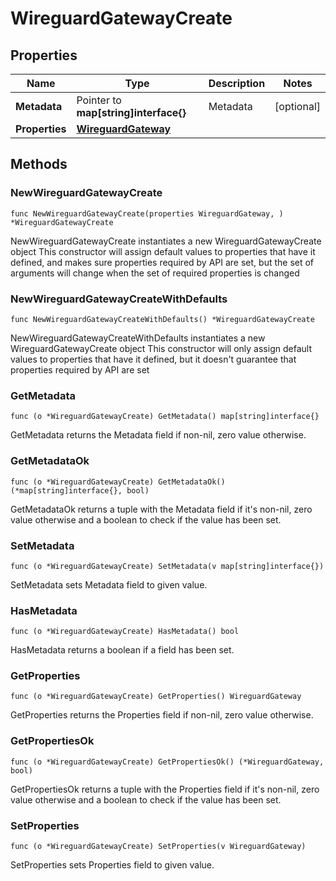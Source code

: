 # WireguardGatewayCreate

## Properties

|Name | Type | Description | Notes|
|------------ | ------------- | ------------- | -------------|
|**Metadata** | Pointer to **map[string]interface{}** | Metadata | [optional] |
|**Properties** | [**WireguardGateway**](WireguardGateway.md) |  | |

## Methods

### NewWireguardGatewayCreate

`func NewWireguardGatewayCreate(properties WireguardGateway, ) *WireguardGatewayCreate`

NewWireguardGatewayCreate instantiates a new WireguardGatewayCreate object
This constructor will assign default values to properties that have it defined,
and makes sure properties required by API are set, but the set of arguments
will change when the set of required properties is changed

### NewWireguardGatewayCreateWithDefaults

`func NewWireguardGatewayCreateWithDefaults() *WireguardGatewayCreate`

NewWireguardGatewayCreateWithDefaults instantiates a new WireguardGatewayCreate object
This constructor will only assign default values to properties that have it defined,
but it doesn't guarantee that properties required by API are set

### GetMetadata

`func (o *WireguardGatewayCreate) GetMetadata() map[string]interface{}`

GetMetadata returns the Metadata field if non-nil, zero value otherwise.

### GetMetadataOk

`func (o *WireguardGatewayCreate) GetMetadataOk() (*map[string]interface{}, bool)`

GetMetadataOk returns a tuple with the Metadata field if it's non-nil, zero value otherwise
and a boolean to check if the value has been set.

### SetMetadata

`func (o *WireguardGatewayCreate) SetMetadata(v map[string]interface{})`

SetMetadata sets Metadata field to given value.

### HasMetadata

`func (o *WireguardGatewayCreate) HasMetadata() bool`

HasMetadata returns a boolean if a field has been set.

### GetProperties

`func (o *WireguardGatewayCreate) GetProperties() WireguardGateway`

GetProperties returns the Properties field if non-nil, zero value otherwise.

### GetPropertiesOk

`func (o *WireguardGatewayCreate) GetPropertiesOk() (*WireguardGateway, bool)`

GetPropertiesOk returns a tuple with the Properties field if it's non-nil, zero value otherwise
and a boolean to check if the value has been set.

### SetProperties

`func (o *WireguardGatewayCreate) SetProperties(v WireguardGateway)`

SetProperties sets Properties field to given value.



